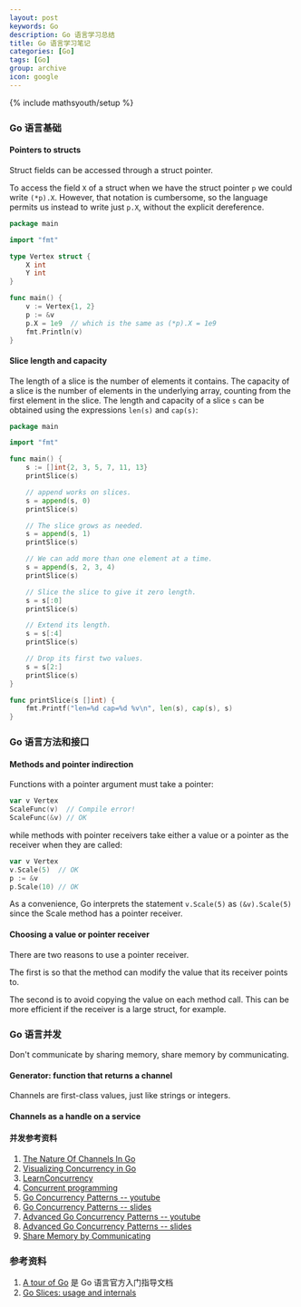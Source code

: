 ```yaml
---
layout: post
keywords: Go
description: Go 语言学习总结
title: Go 语言学习笔记
categories: [Go]
tags: [Go]
group: archive
icon: google
---
```

{% include mathsyouth/setup %}


### Go 语言基础

#### Pointers to structs

Struct fields can be accessed through a struct pointer.

To access the field `X` of a struct when we have the struct pointer `p` we could write `(*p).X`. However, that notation is cumbersome, so the language permits us instead to write just `p.X`, without the explicit dereference.

```Go
package main

import "fmt"

type Vertex struct {
	X int
	Y int
}

func main() {
	v := Vertex{1, 2}
	p := &v
	p.X = 1e9  // which is the same as (*p).X = 1e9
	fmt.Println(v)
}
```

#### Slice length and capacity

The length of a slice is the number of elements it contains. The capacity of a slice is the number of elements in the underlying array, counting from the first element in the slice. The length and capacity of a slice `s` can be obtained using the expressions `len(s)` and `cap(s)`:

```Go
package main

import "fmt"

func main() {
	s := []int{2, 3, 5, 7, 11, 13}
	printSlice(s)

	// append works on slices.
    s = append(s, 0)
    printSlice(s)

    // The slice grows as needed.
    s = append(s, 1)
    printSlice(s)

    // We can add more than one element at a time.
    s = append(s, 2, 3, 4)
    printSlice(s)

	// Slice the slice to give it zero length.
	s = s[:0]
	printSlice(s)

	// Extend its length.
	s = s[:4]
	printSlice(s)

	// Drop its first two values.
	s = s[2:]
	printSlice(s)
}

func printSlice(s []int) {
	fmt.Printf("len=%d cap=%d %v\n", len(s), cap(s), s)
}
```

### Go 语言方法和接口

#### Methods and pointer indirection

Functions with a pointer argument must take a pointer:

```Go
var v Vertex
ScaleFunc(v)  // Compile error!
ScaleFunc(&v) // OK
```

while methods with pointer receivers take either a value or a pointer as the receiver when they are called:

```Go
var v Vertex
v.Scale(5)  // OK
p := &v
p.Scale(10) // OK
```

As a convenience, Go interprets the statement `v.Scale(5)` as `(&v).Scale(5)` since the Scale method has a pointer receiver.

#### Choosing a value or pointer receiver

There are two reasons to use a pointer receiver.

The first is so that the method can modify the value that its receiver points to.

The second is to avoid copying the value on each method call. This can be more efficient if the receiver is a large struct, for example.

### Go 语言并发

Don't communicate by sharing memory, share memory by communicating.

#### Generator: function that returns a channel

Channels are first-class values, just like strings or integers.

#### Channels as a handle on a service

#### 并发参考资料

1. [The Nature Of Channels In Go](https://www.goinggo.net/2014/02/the-nature-of-channels-in-go.html)
1. [Visualizing Concurrency in Go](http://divan.github.io/posts/go_concurrency_visualize/)
1. [LearnConcurrency](https://github.com/golang/go/wiki/LearnConcurrency)
1. [Concurrent programming](https://www.nada.kth.se/~snilsson/concurrency/)
1. [Go Concurrency Patterns -- youtube](https://www.youtube.com/watch?v=f6kdp27TYZs)
1. [Go Concurrency Patterns -- slides](https://talks.golang.org/2012/concurrency.slide)
1. [Advanced Go Concurrency Patterns -- youtube](https://www.youtube.com/watch?v=QDDwwePbDtw)
1. [Advanced Go Concurrency Patterns -- slides](https://talks.golang.org/2013/advconc.slide)
1. [Share Memory by Communicating](https://golang.org/doc/codewalk/sharemem/)

### 参考资料

1. [A tour of Go](https://tour.golang.org/list) 是 Go 语言官方入门指导文档
1. [Go Slices: usage and internals](https://blog.golang.org/go-slices-usage-and-internals)

